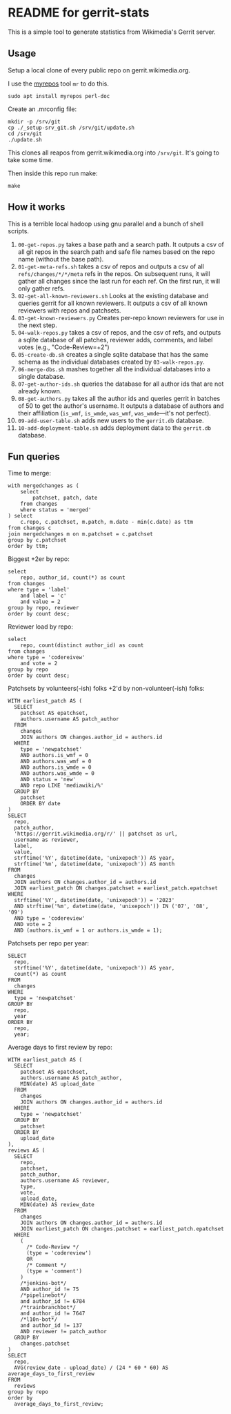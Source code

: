 README for gerrit-stats
=======================

This is a simple tool to generate statistics from Wikimedia's Gerrit server.

Usage
-----

Setup a local clone of every public repo on gerrit.wikimedia.org.

I use the [myrepos][mr] tool `mr` to do this.

    sudo apt install myrepos perl-doc

Create an .mrconfig file:

    mkdir -p /srv/git
    cp ./_setup-srv_git.sh /srv/git/update.sh
    cd /srv/git
    ./update.sh

This clones all reapos from gerrit.wikimedia.org into `/srv/git`. It's going
to take some time.

Then inside this repo run make:

    make

How it works
------------

This is a terrible local hadoop using gnu parallel and a bunch of shell scripts.

1. `00-get-repos.py` takes a base path and a search path. It outputs a csv
   of all git repos in the search path and safe file names based on the
   repo name (without the base path).
2. `01-get-meta-refs.sh` takes a csv of repos and outputs a csv of all
   `refs/changes/*/*/meta` refs in the repos. On subsequent runs, it will
   gather all changes since the last run for each ref. On the first run,
   it will only gather refs.
3. `02-get-all-known-reviewers.sh` Looks at the existing database and
   queries gerrit for all known reviewers. It outputs a csv of all known
   reviewers with repos and patchsets.
4. `03-get-known-reviewers.py` Creates per-repo known reviewers for use in
   the next step.
3. `04-walk-repos.py` takes a csv of repos, and the csv of refs, and
   outputs a sqlite database of all patches, reviewer adds, comments, and
   label votes (e.g., "Code-Review=+2")
4. `05-create-db.sh` creates a single sqlite database that has the same
   schema as the individual databases created by `03-walk-repos.py`.
5. `06-merge-dbs.sh` mashes together all the individual databases into a
   single database.
6. `07-get-author-ids.sh` queries the database for all author ids that are
   not already known.
6. `08-get-authors.py` takes all the author ids and queries gerrit in batches
   of 50 to get the author's username. It outputs a database of authors and
   their affiliation (`is_wmf`, `is_wmde`, `was_wmf`, `was_wmde`—it's not perfect).
7. `09-add-user-table.sh` adds new users to the `gerrit.db` database.
9. `10-add-deployment-table.sh` adds deployment data to the `gerrit.db` database.

Fun queries
-----------

Time to merge:

    with mergedchanges as (
        select
            patchset, patch, date
        from changes
        where status = 'merged'
    ) select
        c.repo, c.patchset, m.patch, m.date - min(c.date) as ttm
    from changes c
    join mergedchanges m on m.patchset = c.patchset
    group by c.patchset
    order by ttm;

Biggest +2er by repo:

    select
        repo, author_id, count(*) as count
    from changes
    where type = 'label'
        and label = 'c'
        and value = 2
    group by repo, reviewer
    order by count desc;

Reviewer load by repo:

    select
        repo, count(distinct author_id) as count
    from changes
    where type = 'codereivew'
        and vote = 2
    group by repo
    order by count desc;

Patchsets by volunteers(-ish) folks +2'd by non-volunteer(-ish) folks:

    WITH earliest_patch AS (
      SELECT
        patchset AS epatchset,
        authors.username AS patch_author
      FROM
        changes
        JOIN authors ON changes.author_id = authors.id
      WHERE
        type = 'newpatchset'
        AND authors.is_wmf = 0
        AND authors.was_wmf = 0
        AND authors.is_wmde = 0
        AND authors.was_wmde = 0
        AND status = 'new'
        AND repo LIKE 'mediawiki/%'
      GROUP BY
        patchset
        ORDER BY date
    )
    SELECT
      repo,
      patch_author,
      'https://gerrit.wikimedia.org/r/' || patchset as url,
      username as reviewer,
      label,
      value,
      strftime('%Y', datetime(date, 'unixepoch')) AS year,
      strftime('%m', datetime(date, 'unixepoch')) AS month
    FROM
      changes
      JOIN authors ON changes.author_id = authors.id
      JOIN earliest_patch ON changes.patchset = earliest_patch.epatchset
    WHERE
      strftime('%Y', datetime(date, 'unixepoch')) = '2023'
      AND strftime('%m', datetime(date, 'unixepoch')) IN ('07', '08', '09')
      AND type = 'codereview'
      AND vote = 2
      AND (authors.is_wmf = 1 or authors.is_wmde = 1);

Patchsets per repo per year:

    SELECT
      repo,
      strftime('%Y', datetime(date, 'unixepoch')) AS year,
      count(*) as count
    FROM
      changes
    WHERE
      type = 'newpatchset'
    GROUP BY
      repo,
      year
    ORDER BY
      repo,
      year;

Average days to first review by repo:

    WITH earliest_patch AS (
      SELECT
        patchset AS epatchset,
        authors.username AS patch_author,
        MIN(date) AS upload_date
      FROM
        changes
        JOIN authors ON changes.author_id = authors.id
      WHERE
        type = 'newpatchset'
      GROUP BY
        patchset
      ORDER BY
        upload_date
    ),
    reviews AS (
      SELECT
        repo,
        patchset,
        patch_author,
        authors.username AS reviewer,
        type,
        vote,
        upload_date,
        MIN(date) AS review_date
      FROM
        changes
        JOIN authors ON changes.author_id = authors.id
        JOIN earliest_patch ON changes.patchset = earliest_patch.epatchset
      WHERE
        (
          /* Code-Review */
          (type = 'codereview')
          OR
          /* Comment */
          (type = 'comment')
        )
        /*jenkins-bot*/
        AND author_id != 75
        /*pipelinebot*/
        and author_id != 6784
        /*trainbranchbot*/
        and author_id != 7647
        /*l10n-bot*/
        and author_id != 137
        AND reviewer != patch_author
      GROUP BY
        changes.patchset
    )
    SELECT
      repo,
      AVG(review_date - upload_date) / (24 * 60 * 60) AS average_days_to_first_review
    FROM
      reviews
    group by repo
    order by
      average_days_to_first_review;

[mr]: http://myrepos.branchable.com/
